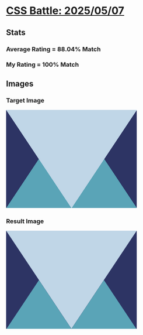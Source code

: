 # [CSS Battle: 2025/05/07](https://cssbattle.dev/play/f8tqJI4rjQfoAL8kQrLW)

## Stats

### Average Rating = 88.04% Match

### My Rating = 100% Match

## Images

### Target Image

![](./images/target.png)

### Result Image

![](./images/result.png)
